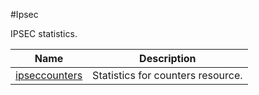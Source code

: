 #Ipsec

IPSEC statistics.


<table><thead><tr><th>Name</th><th>Description</th></tr></thead><tbody><tr><td><a href=".././ipseccounters/ipseccounters/">ipseccounters</a></td><td>Statistics for counters resource.</td></tr></tbody></table>

